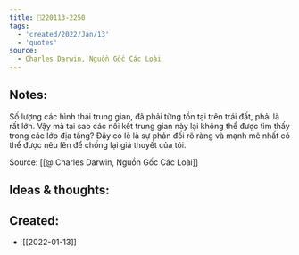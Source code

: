 ```yaml
---
title: 💬220113-2250
tags:
  - 'created/2022/Jan/13'
  - 'quotes'
source:
  - Charles Darwin, Nguồn Gốc Các Loài
---
```


## Notes:
Số lượng các hình thái trung gian, đã phải từng tồn tại trên trái đất, phải là rất lớn. Vậy mà tại sao các nối kết trung gian này lại không thể được tìm thấy trong các lớp địa tầng? Đây có lẽ là sự phản đối rõ ràng và mạnh mẽ nhất có thể được nêu lên để chống lại giả thuyết của tôi.

Source: [[@ Charles Darwin, Nguồn Gốc Các Loài]]

## Ideas & thoughts:

## Created:
- [[2022-01-13]]
